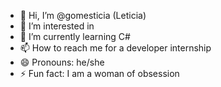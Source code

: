 - 👋 Hi, I’m @gomesticia (Leticia)
- 👀 I’m interested in 
- 🌱 I’m currently learning C#
- 📫 How to reach me for a developer internship
- 😄 Pronouns: he/she
- ⚡ Fun fact: I am a woman of obsession

<!---
gomesticia/gomesticia is a ✨ special ✨ repository because its `README.md` (this file) appears on your GitHub profile.
You can click the Preview link to take a look at your changes.
--->
